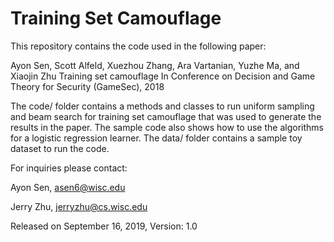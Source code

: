 # Training Set Camouflage

This repository contains the code used in the following paper:

Ayon Sen, Scott Alfeld, Xuezhou Zhang, Ara Vartanian, Yuzhe Ma, and Xiaojin Zhu
Training set camouflage
In Conference on Decision and Game Theory for Security (GameSec), 2018


The code/ folder contains a methods and classes to run uniform sampling and beam search for training set camouflage that was used to generate the results in the  paper. The sample code also shows how to use the algorithms for a logistic regression learner. The data/ folder contains a sample toy dataset to run the code.

For inquiries please contact:

Ayon Sen, asen6@wisc.edu

Jerry Zhu, jerryzhu@cs.wisc.edu

Released on September 16, 2019, Version: 1.0